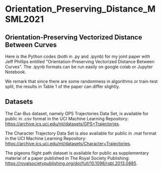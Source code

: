 # Orientation_Preserving_Distance_MSML2021

## Orientation-Preserving Vectorized Distance Between Curves

Here is the Python codes (both in .py and .ipynb) for my joint paper with Jeff Phillips entitled "Orientation-Preserving Vectorized Distance Between Curves". The .ipynb formats can be run easily on google colab or Jupyter Notebook. 

We remark that since there are some randomness in algorithms or train-test split, the results in Table 1 of the paper can differ slightly.

## Datasets

The Car-Bus dataset, namely GPS Trajectories Data Set, is available for public in .csv format in the UCI Machine Learning Repository: https://archive.ics.uci.edu/ml/datasets/GPS+Trajectories.

The Character Trajectory Data Set is also available for public in .mat format in the UCI Machine Learning Repository: 
https://archive.ics.uci.edu/ml/datasets/Character+Trajectories.

The pigeons flight path dataset is available for public as supplementary material of a paper published in The Royal Society Publishing: https://royalsocietypublishing.org/doi/full/10.1098/rsbl.2013.0885.
